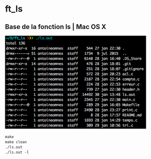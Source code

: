 # ft_ls

## Base de la fonction ls | Mac OS X

 ![Exemple ls](https://github.com/aomnes/ft_ls/blob/master/Exemple%20ft_ls.png)
 
 
 `make`<br/>
 `make clean`<br/>
 `./ls.out`<br/>
  `./ls.out -l`<br/>
